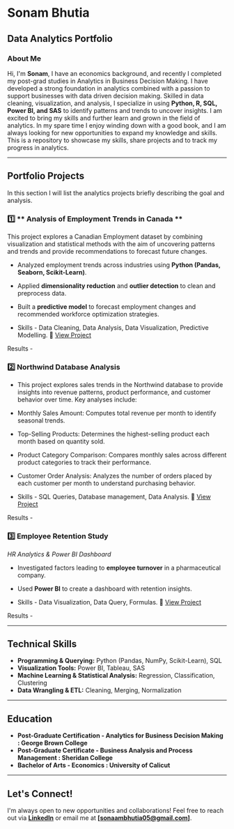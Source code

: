 # Sonam Bhutia
## Data Analytics Portfolio

### About Me  
Hi, I'm **Sonam**, I have an economics background, and recently I completed my post-grad studies in Analytics in Business Decision Making. I have developed a strong foundation in analytics combined with a passion to support businesses with data driven decision making. Skilled in data cleaning, visualization, and analysis, I specialize in using **Python, R, SQL, Power BI, and SAS** to identify patterns and trends to uncover insights. I am excited to bring my skills and further learn and grown in the field of analytics. In my spare time I enjoy winding down with a good book, and I am always looking for new opportunities to expand my knowledge and skills. 
This is a repository to showcase my skills, share projects and to track my progress in analytics. 

---

##  Portfolio Projects  

In this section I will list the analytics projects briefly describing the goal and analysis. 
### 1️⃣ ** Analysis of Employment Trends in Canada **  

This project explores a Canadian Employment dataset by combining visualization and statistical methods with the aim of uncovering patterns and trends and provide recommendations to forecast future changes. 
- Analyzed employment trends across industries using **Python (Pandas, Seaborn, Scikit-Learn)**.
- Applied **dimensionality reduction** and **outlier detection** to clean and preprocess data.
- Built a **predictive model** to forecast employment changes and recommended workforce optimization strategies.

- Skills - Data Cleaning, Data Analysis, Data Visualization, Predictive Modelling.
🔗 [View Project](https://github.com/sonambh/Sonambhutia/blob/main/Analyzing%20Employment%20Trends%20in%20Canada.ipynb)

Results - 

### 2️⃣ **Northwind Database Analysis**  

- This project explores sales trends in the Northwind database to provide insights into revenue patterns, product performance, and customer behavior over time. Key analyses include:
- Monthly Sales Amount: Computes total revenue per month to identify seasonal trends.
- Top-Selling Products: Determines the highest-selling product each month based on quantity sold.
- Product Category Comparison: Compares monthly sales across different product categories to track their performance.
- Customer Order Analysis: Analyzes the number of orders placed by each customer per month to understand purchasing behavior.

- Skills - SQL Queries, Database management, Data Analysis. 
🔗 [View Project](https://github.com/sonambh/Sonambhutia/blob/main/Northwind%20Database%20Analysis.sql)

Results - 

### 3️⃣ **Employee Retention Study**  
*HR Analytics & Power BI Dashboard*  
- Investigated factors leading to **employee turnover** in a pharmaceutical company.
- Used **Power BI** to create a dashboard with retention insights.

- Skills - Data Visualization, Data Query, Formulas. 
🔗 [View Project](https://github.com/sonambh/Sonambhutia/blob/main/HR%20Analytics%20Dashboard.pbix)

Results - 

---

## Technical Skills  
- **Programming & Querying:** Python (Pandas, NumPy, Scikit-Learn), SQL
- **Visualization Tools:** Power BI, Tableau, SAS
- **Machine Learning & Statistical Analysis:** Regression, Classification, Clustering 
- **Data Wrangling & ETL:** Cleaning, Merging, Normalization  

---

## Education
- **Post-Graduate Certification - Analytics for Business Decision Making : George Brown College**
- **Post-Graduate Certificate - Business Analysis and Process Management : Sheridan College**
- **Bachelor of Arts - Economics : University of Calicut**

---

##  Let's Connect!
I'm always open to new opportunities and collaborations! Feel free to reach out via **[LinkedIn](https://www.linkedin.com/in/sonambhutia/)** or email me at **[sonaambhutia05@gmail.com]**.  

